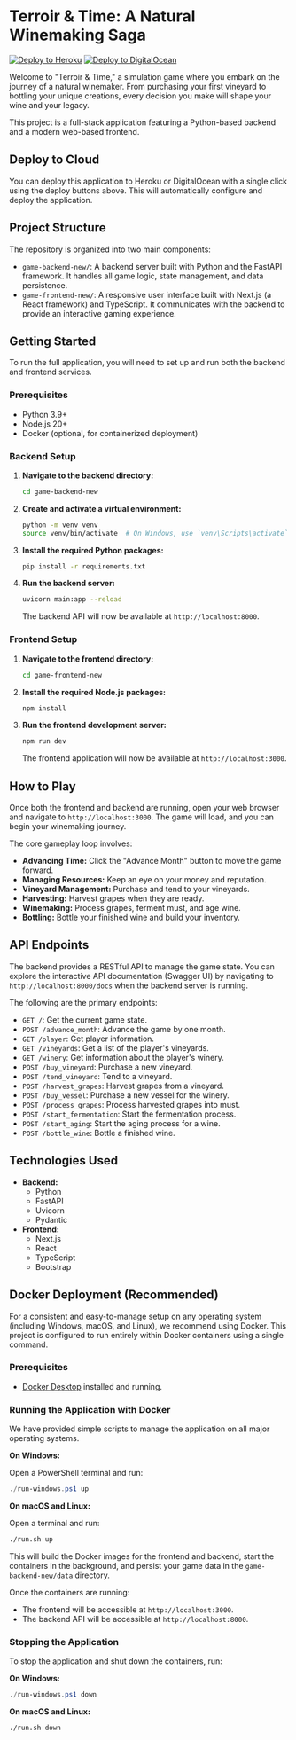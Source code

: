 # Terroir & Time: A Natural Winemaking Saga

[![Deploy to Heroku](https://www.herokucdn.com/deploy/button.svg)](https://heroku.com/deploy?template=https://github.com/kennethkcox/winer-0.1)
[![Deploy to DigitalOcean](https://www.deploytodo.com/do-btn-blue.svg)](https://cloud.digitalocean.com/apps/new?repo=https://github.com/kennethkcox/winer)

Welcome to "Terroir & Time," a simulation game where you embark on the journey of a natural winemaker. From purchasing your first vineyard to bottling your unique creations, every decision you make will shape your wine and your legacy.

This project is a full-stack application featuring a Python-based backend and a modern web-based frontend.

## Deploy to Cloud

You can deploy this application to Heroku or DigitalOcean with a single click using the deploy buttons above. This will automatically configure and deploy the application.


## Project Structure

The repository is organized into two main components:

*   `game-backend-new/`: A backend server built with Python and the FastAPI framework. It handles all game logic, state management, and data persistence.
*   `game-frontend-new/`: A responsive user interface built with Next.js (a React framework) and TypeScript. It communicates with the backend to provide an interactive gaming experience.

## Getting Started

To run the full application, you will need to set up and run both the backend and frontend services.

### Prerequisites

*   Python 3.9+
*   Node.js 20+
*   Docker (optional, for containerized deployment)

### Backend Setup

1.  **Navigate to the backend directory:**
    ```bash
    cd game-backend-new
    ```

2.  **Create and activate a virtual environment:**
    ```bash
    python -m venv venv
    source venv/bin/activate  # On Windows, use `venv\Scripts\activate`
    ```

3.  **Install the required Python packages:**
    ```bash
    pip install -r requirements.txt
    ```

4.  **Run the backend server:**
    ```bash
    uvicorn main:app --reload
    ```
    The backend API will now be available at `http://localhost:8000`.

### Frontend Setup

1.  **Navigate to the frontend directory:**
    ```bash
    cd game-frontend-new
    ```

2.  **Install the required Node.js packages:**
    ```bash
    npm install
    ```

3.  **Run the frontend development server:**
    ```bash
    npm run dev
    ```
    The frontend application will now be available at `http://localhost:3000`.

## How to Play

Once both the frontend and backend are running, open your web browser and navigate to `http://localhost:3000`. The game will load, and you can begin your winemaking journey.

The core gameplay loop involves:

*   **Advancing Time:** Click the "Advance Month" button to move the game forward.
*   **Managing Resources:** Keep an eye on your money and reputation.
*   **Vineyard Management:** Purchase and tend to your vineyards.
*   **Harvesting:** Harvest grapes when they are ready.
*   **Winemaking:** Process grapes, ferment must, and age wine.
*   **Bottling:** Bottle your finished wine and build your inventory.

## API Endpoints

The backend provides a RESTful API to manage the game state. You can explore the interactive API documentation (Swagger UI) by navigating to `http://localhost:8000/docs` when the backend server is running.

The following are the primary endpoints:

*   `GET /`: Get the current game state.
*   `POST /advance_month`: Advance the game by one month.
*   `GET /player`: Get player information.
*   `GET /vineyards`: Get a list of the player's vineyards.
*   `GET /winery`: Get information about the player's winery.
*   `POST /buy_vineyard`: Purchase a new vineyard.
*   `POST /tend_vineyard`: Tend to a vineyard.
*   `POST /harvest_grapes`: Harvest grapes from a vineyard.
*   `POST /buy_vessel`: Purchase a new vessel for the winery.
*   `POST /process_grapes`: Process harvested grapes into must.
*   `POST /start_fermentation`: Start the fermentation process.
*   `POST /start_aging`: Start the aging process for a wine.
*   `POST /bottle_wine`: Bottle a finished wine.

## Technologies Used

*   **Backend:**
    *   Python
    *   FastAPI
    *   Uvicorn
    *   Pydantic
*   **Frontend:**
    *   Next.js
    *   React
    *   TypeScript
    *   Bootstrap

## Docker Deployment (Recommended)

For a consistent and easy-to-manage setup on any operating system (including Windows, macOS, and Linux), we recommend using Docker. This project is configured to run entirely within Docker containers using a single command.

### Prerequisites

*   [Docker Desktop](https://www.docker.com/products/docker-desktop/) installed and running.

### Running the Application with Docker

We have provided simple scripts to manage the application on all major operating systems.

**On Windows:**

Open a PowerShell terminal and run:

```powershell
./run-windows.ps1 up
```

**On macOS and Linux:**

Open a terminal and run:
```bash
./run.sh up
```

This will build the Docker images for the frontend and backend, start the containers in the background, and persist your game data in the `game-backend-new/data` directory.

Once the containers are running:
*   The frontend will be accessible at `http://localhost:3000`.
*   The backend API will be accessible at `http://localhost:8000`.

### Stopping the Application

To stop the application and shut down the containers, run:

**On Windows:**
```powershell
./run-windows.ps1 down
```

**On macOS and Linux:**
```bash
./run.sh down
```